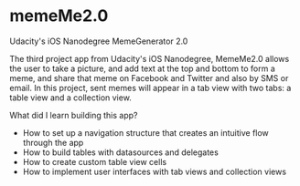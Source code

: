 # memeMe2.0
Udacity's iOS Nanodegree MemeGenerator 2.0

The third project app from Udacity's iOS Nanodegree, MemeMe2.0 allows the user to take a picture, and add text at the top and bottom to form a meme, and share that meme on Facebook and Twitter and also by SMS or email. In this project, sent memes will appear in a tab view with two tabs: a table view and a collection view.

What did I learn building this app?

- How to set up a navigation structure that creates an intuitive flow through the app
- How to build tables with datasources and delegates
- How to create custom table view cells
- How to implement user interfaces with tab views and collection views
